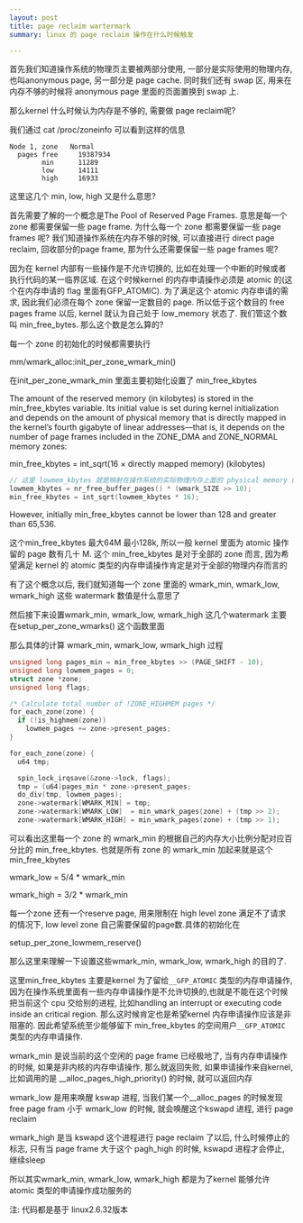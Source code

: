 ```yaml
---
layout: post
title: page reclaim wartermark
summary: linux 的 page reclaim 操作在什么时候触发

---
```


首先我们知道操作系统的物理页主要被两部分使用, 一部分是实际使用的物理内存, 也叫anonymous page, 另一部分是 page cache. 同时我们还有 swap 区, 用来在内存不够的时候将 anonymous page 里面的页面置换到 swap 上. 

那么kernel 什么时候认为内存是不够的, 需要做 page reclaim呢?

我们通过 cat /proc/zoneinfo 可以看到这样的信息

```
Node 1, zone   Normal
  pages free     19387934
        min      11289
        low      14111
        high     16933
```
这里这几个 min, low, high 又是什么意思?

首先需要了解的一个概念是The Pool of Reserved Page Frames. 意思是每一个 zone 都需要保留一些 page frame. 为什么每一个 zone 都需要保留一些 page frames 呢? 我们知道操作系统在内存不够的时候, 可以直接进行 direct page reclaim, 回收部分的page frame, 那为什么还需要保留一些 page frames 呢?

因为在 kernel 内部有一些操作是不允许切换的, 比如在处理一个中断的时候或者执行代码的某一临界区域. 在这个时候kernel 的内存申请操作必须是 atomic 的(这个在内存申请的 flag 里面有GFP_ATOMIC). 为了满足这个 atomic 内存申请的需求, 因此我们必须在每个 zone 保留一定数目的 page. 所以低于这个数目的 free pages frame 以后, kernel 就认为自己处于 low_memory 状态了. 我们管这个数叫 min_free_bytes. 那么这个数是怎么算的?

每一个 zone 的初始化的时候都需要执行

mm/wmark_alloc:init_per_zone_wmark_min() 


在init_per_zone_wmark_min 里面主要初始化设置了 min_free_kbytes 

The amount of the reserved memory (in kilobytes) is stored in the min_free_kbytes variable. Its initial value is set during kernel initialization and depends on the amount of physical memory that is directly mapped in the kernel’s fourth gigabyte of linear addresses—that is, it depends on the number of page frames included in the ZONE_DMA and ZONE_NORMAL memory zones:

min_free_kbytes = int_sqrt(16 × directly mapped memory)     (kilobytes)

```c
// 这里 lowmem_kbytes 就是映射在操作系统的实际物理内存上面的 physical memory 的 page 数, 其实就是 ZONE_DMA + ZONE_NORMAL 的 page
lowmem_kbytes = nr_free_buffer_pages() * (wmark_SIZE >> 10);
min_free_kbytes = int_sqrt(lowmem_kbytes * 16);
```

However, initially min_free_kbytes cannot be lower than 128 and greater than 65,536.

这个min_free_kbytes 最大64M 最小128k,  所以一般 kernel 里面为 atomic 操作留的 page 数有几十 M. 这个 min_free_kbytes 是对于全部的 zone 而言,  因为希望满足 kernel 的 atomic 类型的内存申请操作肯定是对于全部的物理内存而言的

有了这个概念以后, 我们就知道每一个 zone 里面的 wmark_min, wmark_low, wmark_high 这些 watermark 数值是什么意思了

然后接下来设置wmark_min, wmark_low, wmark_high 这几个watermark 主要在setup_per_zone_wmarks() 这个函数里面

那么具体的计算 wmark_min, wmark_low, wmark_high 过程

```c
unsigned long pages_min = min_free_kbytes >> (PAGE_SHIFT - 10);
unsigned long lowmem_pages = 0;
struct zone *zone;
unsigned long flags;

/* Calculate total number of !ZONE_HIGHMEM pages */
for_each_zone(zone) {
  if (!is_highmem(zone))
    lowmem_pages += zone->present_pages;
}

for_each_zone(zone) {
  u64 tmp;

  spin_lock_irqsave(&zone->lock, flags);
  tmp = (u64)pages_min * zone->present_pages;
  do_div(tmp, lowmem_pages);
  zone->watermark[WMARK_MIN] = tmp;
  zone->watermark[WMARK_LOW]  = min_wmark_pages(zone) + (tmp >> 2);
  zone->watermark[WMARK_HIGH] = min_wmark_pages(zone) + (tmp >> 1);

```

可以看出这里每一个 zone 的 wmark_min 的根据自己的内存大小比例分配对应百分比的 min_free_kbytes. 也就是所有 zone 的 wmark_min 加起来就是这个 min_free_kbytes

wmark_low = 5/4 * wmark_min

wmark_high = 3/2 * wmark_min

每一个zone 还有一个reserve page, 用来限制在 high level zone 满足不了请求的情况下, low level zone 自己需要保留的page数.具体的初始化在

setup_per_zone_lowmem_reserve()

那么这里来理解一下设置这些wmark_min, wmark_low, wmark_high 的目的了.

这里min_free_kbytes 主要是kernel 为了留给`__GFP_ATOMIC` 类型的内存申请操作, 因为在操作系统里面有一些内存申请操作是不允许切换的,也就是不能在这个时候把当前这个 cpu 交给别的进程, 比如handling an interrupt or executing code inside an critical region. 那么这时候肯定也是希望kernel 内存申请操作应该是非阻塞的. 因此希望系统至少能够留下 min_free_kbytes 的空间用户`__GFP_ATOMIC` 类型的内存申请操作.

wmark_min 是说当前的这个空闲的 page frame 已经极地了, 当有内存申请操作的时候, 如果是非内核的内存申请操作, 那么就返回失败, 如果申请操作来自kernel, 比如调用的是 __alloc_pages_high_priority() 的时候, 就可以返回内存

wmark_low 是用来唤醒 kswap 进程, 当我们某一个__alloc_pages 的时候发现 free page fram 小于 wmark_low 的时候, 就会唤醒这个kswapd 进程, 进行 page reclaim

wmark_high 是当 kswapd 这个进程进行 page reclaim 了以后, 什么时候停止的标志, 只有当 page frame 大于这个 pagh_high 的时候, kswapd 进程才会停止, 继续sleep

所以其实wmark_min, wmark_low, wmark_high 都是为了kernel 能够允许atomic 类型的申请操作成功服务的

注: 代码都是基于 linux2.6.32版本
